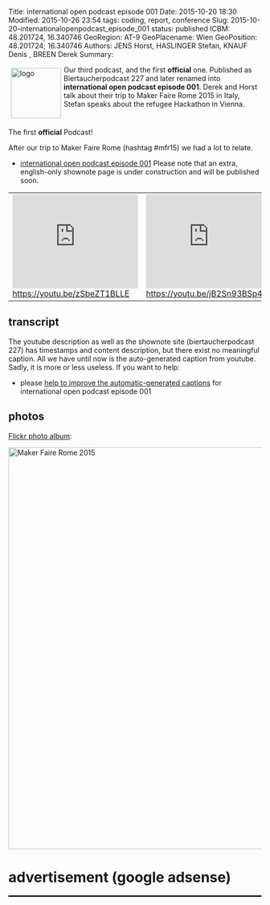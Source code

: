 Title: international open podcast episode 001
Date: 2015-10-20 18:30
Modified: 2015-10-26 23:54
tags: coding, report, conference
Slug: 2015-10-20-internationalopenpodcast_episode_001
status: published
ICBM: 48.201724, 16.340746
GeoRegion: AT-9
GeoPlacename: Wien
GeoPosition: 48.201724; 16.340746
Authors: JENS Horst, HASLINGER Stefan, KNAUF Denis , BREEN Derek
Summary: <div style="float: left; padding:5px"><img src="/images/international-open-podcast-logo.png" width="100" alt="logo"></div> Our third  podcast, and the first **official** one. Published as Biertaucherpodcast 227 and later renamed into **international open podcast episode 001**. Derek and Horst talk about their trip to Maker Faire Rome 2015 in Italy, Stefan speaks about the refugee Hackathon in Vienna.<div style="clear:both;"></div>

The first **official** Podcast!

After our trip to Maker Faire Rome (hashtag #mfr15) we had a lot to relate. 
  * [international open podcast episode 001](http://spielend-programmieren.at/de:podcast:biertaucher:2015:227) Please note that an extra, english-only shownote page is under construction and will be published soon.
  

<table><tr><td>
<iframe width="250" height="188" src="https://www.youtube.com/embed/zSbeZT1BLLE" frameborder="0" allowfullscreen></iframe><br><a href="https://youtu.be/zSbeZT1BLLE">https://youtu.be/zSbeZT1BLLE</a>
</td><td>
<iframe width="250" height="188" src="https://www.youtube.com/embed/jB2Sn93BSp4" frameborder="0" allowfullscreen></iframe> <br><a href="https://youtu.be/jB2Sn93BSp4">https://youtu.be/jB2Sn93BSp4</a>
</td></tr></table>

## transcript

The youtube description as well as the shownote site (biertaucherpodcast 227) has timestamps and content description, but there exist no meaningful caption. All we have until now is the auto-generated caption from youtube. Sadly, it is more or less useless. If you want to help:

  * please [help to improve the automatic-generated captions](https://internationalopenmagazine.titanpad.com/1) for international open podcast episode 001 


## photos

[Flickr photo album](https://flic.kr/s/aHsknsYBvd):

<a data-flickr-embed="true"  href="https://www.flickr.com/photos/horstjens/albums/72157659989524426" title="Maker Faire Rome 2015"><img src="https://farm6.staticflickr.com/5663/22302002905_7508f420c3_b.jpg" width="600" height="800" alt="Maker Faire Rome 2015"></a><script async src="//embedr.flickr.com/assets/client-code.js" charset="utf-8"></script>


# advertisement (google adsense)

<hr style="height: 3px;">

<script async src="//pagead2.googlesyndication.com/pagead/js/adsbygoogle.js"></script>
<!-- intopenmag-unten -->
<ins class="adsbygoogle"
     style="display:inline-block;width:728px;height:90px"
     data-ad-client="ca-pub-3535173094498375"
     data-ad-slot="7210184316"></ins>
<script>
(adsbygoogle = window.adsbygoogle || []).push({});
</script>

